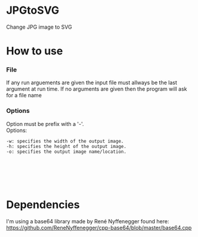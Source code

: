 # JPGtoSVG
Change JPG image to SVG


# How to use
### File
If any run arguements are given the input file must allways be the last argument at run time. If no arguments are given then the program will ask for a file name <br>
### Options
Option must be prefix with a '-'. <br> 
Options: 
```
-w: specifies the width of the output image.
-h: specifies the height of the output image.
-o: specifies the output image name/location.
```
<br>


<br> <br>
# Dependencies
I'm using a base64 library made by René Nyffenegger found here: https://github.com/ReneNyffenegger/cpp-base64/blob/master/base64.cpp
